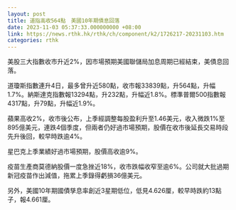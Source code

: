 ```yaml
---
layout: post
title: 道指高收564點　美國10年期債息回落
date: 2023-11-03 05:37:33.000000000 +08:00
link: https://news.rthk.hk/rthk/ch/component/k2/1726217-20231103.htm
categories: rthk
---
```


美股三大指數收市升近2%，因市場預期美國聯儲局加息周期已經結束，美債息回落。

道瓊斯指數連升4日，最多曾升近580點，收市報33839點，升564點，升幅1.7%。納斯達克指數報13294點，升232點，升幅近1.8%。標準普爾500指數報4317點，升79點，升幅近1.9%。

蘋果高收2%，收市後公布，上季經調整每股盈利升至1.46美元，收入微跌1%至895億美元，連跌4個季度，但兩者仍好過市場預期，股價在收市後延長交易時段先升後回，較早時跌逾4%。

星巴克上季業績好過市場預期，股價高收逾9%。

疫苗生產商莫德納股價一度急挫近18%，收市跌幅收窄至逾6%。公司就大批過期新冠疫苗作出減值，拖累上季錄得虧損36億美元。

另外，美國10年期國債孳息率創近3星期低位，低見4.626厘，較早時跌約13點子，報4.661厘。
